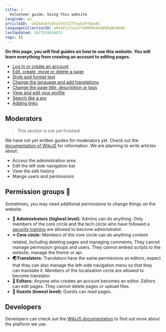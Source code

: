 ```yaml
---
title: >
  Volunteer guide: Using this website
langCode: en
articleID: -sHJkOn6fu5hotFXYIZ77yaGoP7UUo8C
languageCollectionID: eMs4IIvlnio7fwROFRn4tkW45wNzdmVW
lastUpdated: 1617810634815
tags: []
---
```


**On this page, you will find guides on how to use this website. You will learn everything from creating an account to editing pages.**

-   [Log in or create an account](/support/log-in-or-register)
-   [Edit, create, move or delete a page](/support/edit-create-move-or-delete-a-page)
-   [Style and format text](/support/style-and-format-text)
-   [Change the language and add translations](/support/change-language-and-add-translations)
-   [Change the page title, description or tags](/support/change-page-title-descriptions-or-tags)
-   [View and edit your profile](/support/view-edit-profile)
-   [Search like a pro](/support/search-like-a-pro)
-   [Adding links](/support/adding-links)

## Moderators

> This section is not yet finished.

We have not yet written guides for moderators yet. Check out the [documentation of WikiJS](https://docs.requarks.io) for information. We are planning to write articles about:

-   Access the administration area
-   Edit the left side navigation bar
-   View the edit history
-   Mange users and permissions

## Permission groups 🔐

Sometimes, you may need additional permissions to change things on the website.

-   **👑 Administrators (highest level):** Admins can do anything. Only members of the core circle and the tech circle who have followed a [security training](/support/tech/security-training) are allowed to become administrator.
-   **⭐️ Core circle:** Members of the core circle can do anything content related, including deleting pages and managing comments. They cannot manage permission groups and users. They cannot embed scripts to the website, manage the theme or api.
-   **🌏Translators:** Translators have the same permissions as editors, expect that they can also manage the left-side navigation menu so that they can translate it. Members of the localisation circle are allowed to become translator.
-   **📝 Editors:** Anyone who creates an account becomes an editor. Editors can edit pages. They cannot delete pages or upload files.
-   **👻 Guests (lowest level):** Guests can read pages.

## Developers

Developers can check out the [WikiJS documentation](https://docs.requarks.io) to find out more about the platform we use.